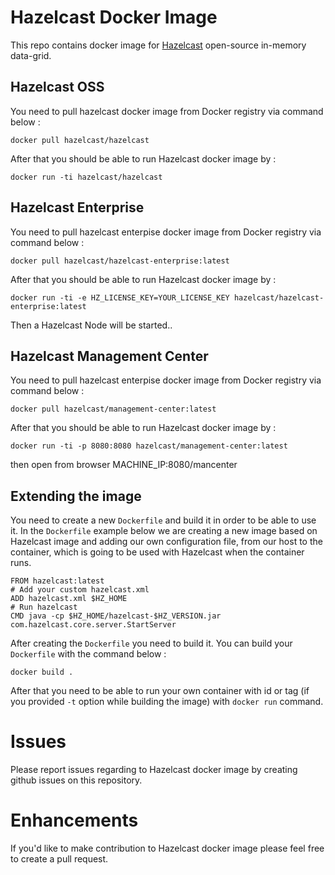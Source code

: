 # Hazelcast Docker Image

This repo contains docker image for [Hazelcast](http://hazelcast.org) open-source in-memory data-grid.


## Hazelcast OSS

You need to pull hazelcast docker image from Docker registry via command below : 

```
docker pull hazelcast/hazelcast
```

After that you should be able to run Hazelcast docker image by : 

```
docker run -ti hazelcast/hazelcast
```
## Hazelcast Enterprise

You need to pull hazelcast enterpise docker image from Docker registry via command below : 

```
docker pull hazelcast/hazelcast-enterprise:latest
```

After that you should be able to run Hazelcast docker image by : 

```
docker run -ti -e HZ_LICENSE_KEY=YOUR_LICENSE_KEY hazelcast/hazelcast-enterprise:latest
```

Then a Hazelcast Node will be started..

## Hazelcast Management Center

You need to pull hazelcast enterpise docker image from Docker registry via command below : 

```
docker pull hazelcast/management-center:latest
```

After that you should be able to run Hazelcast docker image by : 

```
docker run -ti -p 8080:8080 hazelcast/management-center:latest
```
then open from browser MACHINE_IP:8080/mancenter

## Extending the image

You need to create a new `Dockerfile` and build it in order to be able to use it. In the `Dockerfile` example below we are creating a new image based on Hazelcast image and adding our own configuration file, from our host to the container,  which is going to be used with Hazelcast when the container runs.

```
FROM hazelcast:latest
# Add your custom hazelcast.xml
ADD hazelcast.xml $HZ_HOME
# Run hazelcast
CMD java -cp $HZ_HOME/hazelcast-$HZ_VERSION.jar com.hazelcast.core.server.StartServer
```

After creating the `Dockerfile` you need to build it. You can build your `Dockerfile` with the command below : 

```
docker build .
```

After that you need to be able to run your own container with id or tag (if you provided `-t` option while building the image) with `docker run` command.

# Issues

Please report issues regarding to Hazelcast docker image by creating github issues on this repository.

# Enhancements

If you'd like to make contribution to Hazelcast docker image please feel free to create a pull request.
